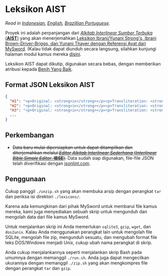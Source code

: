 # **Leksikon AIST**
*Read in [Indonesian](https://github.com/benihyangbaik/aist-lexicons#readme), [English](https://github.com/benihyangbaik/aist-lexicons/blob/main/README.en.md), [Brazillian Portuguese](https://github.com/benihyangbaik/aist-lexicons/blob/main/README.ptbr.md).*

Proyek ini adalah perpanjangan dari [*Alkitab Interlinear Sumber Terbuka*
(**AIST**)](https://github.com/benihyangbaik/aist) yang akan menerjemahkan
[Leksikon Ibrani/Yunani Strong's, Ibrani Brown-Driver-Briggs, dan Yunani Thayer
dengan Referensi Ayat dari
MySword](https://mysword-bible.info:4443/download/getfile.php?file=strong.dct.mybible.gz).
(Kalau tidak dapat diunduh secara langsung, silahkan kunjungi halaman modul
kamus mereka
[disini](https://mysword-bible.info/download-mysword/dictionaries).

Leksikon AIST dapat dikutip, digunakan secara bebas, dengan memberikan atribusi
kepada [Benih Yang Baik](https://benihyangbaik.com).

## **Format JSON Leksikon AIST**
```json
{
  "H1": "<p>Original: <strong>אב</strong></p><p>Transliteration: <strong>'âb</strong></p> ...",
  "H2": "<p>Original: <strong>אב</strong></p><p>Transliteration: <strong>'ab</strong></p> ...",
  "H3": "<p>Original: <strong>אב</strong></p><p>Transliteration: <strong>'êb</strong></p> ...",
  ...
}
```

## **Perkembangan**
- ~~Data baru mulai dipersiapkan untuk dapat ditampilkan dan diterjemahkan
  melalui [*Editor Alkitab Interlinear Sederhana* (*Interlinear Bible Simple
  Editor*,
  **IBSE**)](https://github.com/benihyangbaik/interlinear-bible-simple-editor).~~
  Data sudah siap digunakan, file-file JSON telah diverifikasi dengan
  [jsonlint.com](https://www.jsonlint.com/).

## **Penggunaan**
Cukup panggil `./unzip.sh` yang akan membuka arsip dengan perangkat `tar` dan
periksa isi direktori `./lexicons/`.

Karena ada kemungkinan dari pihak MySword untuk membarui file kamus mereka,
kami juga menyediakan sebuah skrip untuk mengunduh dan mengolah data dari file
kamus MySword.

Untuk menjalankan skrip ini Anda memerlukan `sqlite3`, `gzip`, `wget`, dan `dos2unix`.
Kalau Anda menggunakan perangkat lain untuk mengolah file SQLite, mengolah file zip,
mengunduh sesuatu, dan mengubah format file teks DOS/Windows menjadi Unix, cukup
ubah nama perangkat di skrip.

Anda cukup menjalankannya seperti menjalankan skrip Bash pada umumnya dengan
memanggil `./run.sh`. Anda juga dapat mengecilkan ukurannya dengan memanggil
`./zip.sh` yang akan mengkompres file dengan perangkat `tar` dan `gzip`.
